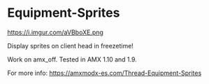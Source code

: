 # Equipment-Sprites
https://i.imgur.com/aVBboXE.png

Display sprites on client head in freezetime!

Work on amx_off.
Tested in AMX 1.10 and 1.9.

For more info:
https://amxmodx-es.com/Thread-Equipment-Sprites
